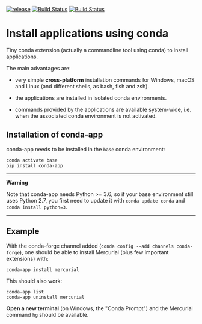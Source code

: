 [![release](https://img.shields.io/pypi/v/conda-app.svg)](https://pypi.python.org/pypi/conda-app/)
[![Build Status](https://travis-ci.org/paugier/conda-app.svg?branch=master)](https://travis-ci.org/paugier/conda-app)
[![Build Status](https://ci.appveyor.com/api/projects/status/github/paugier/conda-app?branch=master&svg=true)](https://ci.appveyor.com/project/paugier/conda-app/branch/master)

# Install applications using conda

Tiny conda extension (actually a commandline tool using conda) to install
applications.

The main advantages are:

- very simple **cross-platform** installation commands for Windows, macOS and
  Linux (and different shells, as bash, fish and zsh).

- the applications are installed in isolated conda environments.

- commands provided by the applications are available system-wide, i.e. when
  the associated conda environment is not activated.

## Installation of conda-app

conda-app needs to be installed in the `base` conda environment:
```
conda activate base
pip install conda-app
```

-----------
**Warning**

Note that conda-app needs Python >= 3.6, so if your base environment still uses
Python 2.7, you first need to update it with `conda update conda` and `conda
install python=3`.

-----------

## Example

With the conda-forge channel added (`conda config --add channels conda-forge`),
one should be able to install Mercurial (plus few important extensions) with:

```
conda-app install mercurial
```

This should also work:

```
conda-app list
conda-app uninstall mercurial
```

**Open a new terminal** (on Windows, the "Conda Prompt") and the Mercurial
command `hg` should be available.